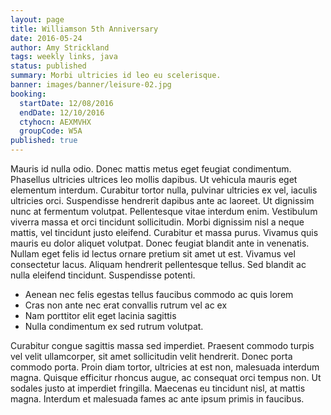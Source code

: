 ```yaml
---
layout: page
title: Williamson 5th Anniversary
date: 2016-05-24
author: Amy Strickland
tags: weekly links, java
status: published
summary: Morbi ultricies id leo eu scelerisque.
banner: images/banner/leisure-02.jpg
booking:
  startDate: 12/08/2016
  endDate: 12/10/2016
  ctyhocn: AEXMVHX
  groupCode: W5A
published: true
---
```

Mauris id nulla odio. Donec mattis metus eget feugiat condimentum. Phasellus ultricies ultrices leo mollis dapibus. Ut vehicula mauris eget elementum interdum. Curabitur tortor nulla, pulvinar ultricies ex vel, iaculis ultricies orci. Suspendisse hendrerit dapibus ante ac laoreet. Ut dignissim nunc at fermentum volutpat. Pellentesque vitae interdum enim. Vestibulum viverra massa et orci tincidunt sollicitudin. Morbi dignissim nisl a neque mattis, vel tincidunt justo eleifend.
Curabitur et massa purus. Vivamus quis mauris eu dolor aliquet volutpat. Donec feugiat blandit ante in venenatis. Nullam eget felis id lectus ornare pretium sit amet ut est. Vivamus vel consectetur lacus. Aliquam hendrerit pellentesque tellus. Sed blandit ac nulla eleifend tincidunt. Suspendisse potenti.

* Aenean nec felis egestas tellus faucibus commodo ac quis lorem
* Cras non ante nec erat convallis rutrum vel ac ex
* Nam porttitor elit eget lacinia sagittis
* Nulla condimentum ex sed rutrum volutpat.

Curabitur congue sagittis massa sed imperdiet. Praesent commodo turpis vel velit ullamcorper, sit amet sollicitudin velit hendrerit. Donec porta commodo porta. Proin diam tortor, ultricies at est non, malesuada interdum magna. Quisque efficitur rhoncus augue, ac consequat orci tempus non. Ut sodales justo at imperdiet fringilla. Maecenas eu tincidunt nisl, at mattis magna. Interdum et malesuada fames ac ante ipsum primis in faucibus.
